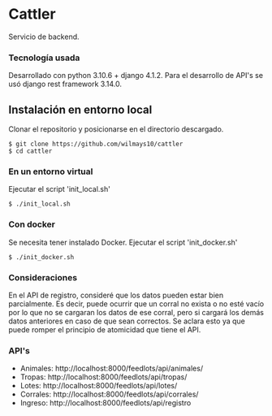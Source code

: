 # Cattler
Servicio de backend.

### Tecnología usada
Desarrollado con python 3.10.6 + django 4.1.2. Para el desarrollo de API's se
usó django rest framework 3.14.0.

## Instalación en entorno local
Clonar el repositorio y posicionarse en el directorio descargado.
~~~
$ git clone https://github.com/wilmays10/cattler
$ cd cattler
~~~

### En un entorno virtual
Ejecutar el script 'init_local.sh'
~~~
$ ./init_local.sh
~~~

### Con docker
Se necesita tener instalado Docker.
Ejecutar el script 'init_docker.sh'
~~~
$ ./init_docker.sh
~~~

### Consideraciones
En el API de registro, consideré que los datos pueden estar bien parcialmente.
Es decir, puede ocurrir que un corral no exista o no esté vacío por lo que no se
cargaran los datos de ese corral, pero si cargará los demás datos anteriores en
caso de que sean correctos.
Se aclara esto ya que puede romper el principio de atomicidad que tiene el API.

### API's
- Animales: http://localhost:8000/feedlots/api/animales/
- Tropas: http://localhost:8000/feedlots/api/tropas/
- Lotes: http://localhost:8000/feedlots/api/lotes/
- Corrales: http://localhost:8000/feedlots/api/corrales/
- Ingreso: http://localhost:8000/feedlots/api/registro

